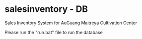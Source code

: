 # salesinventory - DB
Sales Inventory System for AuGuang Maitreya Cultivation Center

Please run the "run.bat" file to run the database
